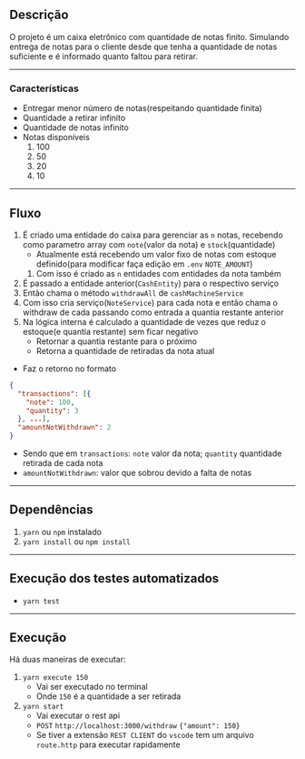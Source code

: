 ## Descrição

O projeto é um caixa eletrônico com quantidade de notas finito. Simulando entrega de notas para o cliente desde que tenha a quantidade de notas suficiente e é informado quanto faltou para retirar.

---

### Características

- Entregar menor número de notas(respeitando quantidade finita)
- Quantidade a retirar infinito
- Quantidade de notas infinito
- Notas disponíveis
  1.  100
  2.  50
  3.  20
  4.  10

---

## Fluxo

1. É criado uma entidade do caixa para gerenciar as `n` notas, recebendo como parametro array com `note`(valor da nota) e `stock`(quantidade)
   - Atualmente está recebendo um valor fixo de notas com estoque definido(para modificar faça edição em `.env` `NOTE_AMOUNT`)
   1. Com isso é criado as `n` entidades com entidades da nota também
2. É passado a entidade anterior(`CashEntity`) para o respectivo serviço
3. Então chama o método `withdrawAll` de `cashMachineService`
4. Com isso cria serviço(`NoteService`) para cada nota e então chama o withdraw de cada passando como entrada a quantia restante anterior
5. Na lógica interna é calculado a quantidade de vezes que reduz o estoque(e quantia restante) sem ficar negativo
   - Retornar a quantia restante para o próximo
   - Retorna a quantidade de retiradas da nota atual

- Faz o retorno no formato

```json
{
  "transactions": [{
    "note": 100,
    "quantity": 3
  }, ...],
  "amountNotWithdrawn": 2
}
```

- Sendo que em `transactions`: `note` valor da nota; `quantity` quantidade retirada de cada nota
- `amountNotWithdrawn`: valor que sobrou devido a falta de notas

---

## Dependências

1. `yarn` ou `npm` instalado
2. `yarn install` ou `npm install`

---

## Execução dos testes automatizados

- `yarn test`

---

## Execução

Há duas maneiras de executar:

1. `yarn execute 150`
   - Vai ser executado no terminal
   - Onde `150` é a quantidade a ser retirada
2. `yarn start`
   - Vai executar o rest api
   - `POST` `http://localhost:3000/withdraw` `{"amount": 150}`
   - Se tiver a extensão `REST CLIENT` do `vscode` tem um arquivo `route.http` para executar rapidamente
